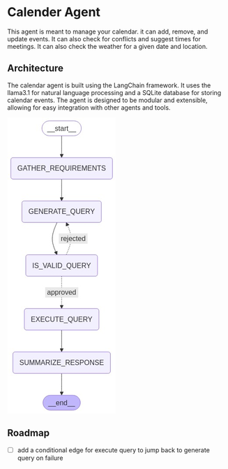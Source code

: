 # Calender Agent

This agent is meant to manage your calendar. it can add, remove, and update events. It can also check for conflicts and suggest times for meetings. It can also check the weather for a given date and location.

## Architecture

The calendar agent is built using the LangChain framework. It uses the llama3.1 for natural language processing and a SQLite database for storing calendar events. The agent is designed to be modular and extensible, allowing for easy integration with other agents and tools.

![Calendar Agent Architecture](assets/graph.png)



## Roadmap
- [ ] add a conditional edge for execute query to jump back to generate query on failure